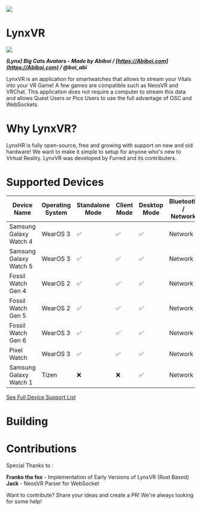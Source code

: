 
![](https://cdn.discordapp.com/attachments/892441244612034611/1060649924934504568/ic_launcher.png)
# LynxVR

![](https://cdn.discordapp.com/attachments/1002633749172850689/1060745085131698196/image.png)

***(Lynx) Big Cats Avatars - Made by Abiboi / [https://Abiboi.com](https://Abiboi.com) / @boi_abi*** 

LynxVR is an application for smartwatches that allows to stream your Vitals into your VR Game! A few games are compatible such as NeosVR and VRChat. 
This application does not require a computer to stream this data and allows Quest Users or Pico Users to use the full advantage of OSC and WebSockets.

# Why LynxVR?
LynxHR is fully open-source, free and growing with support on new and old hardware! We want to make it simple to setup for anyone who's new to Virtual Reality. LynxVR was developed by Furred and its contributers.

# Supported Devices
| Device Name      | Operating System | Standalone Mode | Client Mode | Desktop Mode | Bluetooth / Network |
| ----------- | ----------- | ----------- | ----------- | ----------- | ----------- |
| Samsung Galaxy Watch 4      | WearOS 3       | ✅ |✅ |✅ | Network |
| Samsung Galaxy Watch 5      | WearOS 3       | ✅ |✅ |✅ | Network |
| Fossil Watch Gen 4      | WearOS 2       | ✅ |✅ |✅ | Network |
| Fossil Watch Gen 5      | WearOS 2       | ✅ |✅ |✅ | Network |
| Fossil Watch Gen 6      | WearOS 3       | ✅ |✅ |✅ | Network |
| Pixel Watch     | WearOS 3       | ✅ |✅ |✅ | Network |
| Samsung Galaxy Watch 1      | Tizen      | ❌ |❌ |✅ | Network |

[See Full Device Support List](https://github.com/Furred/LynxVR/wiki/Device-Compatibility-List)

# Building

# Contributions
Special Thanks to : <br/>

**Franko the fox** - Implementation of Early Versions of LynxVR (Rust Based) <br/>
**Jack** - NeosVR Parser for WebSocket <br/>

Want to contribute? Share your ideas and create a PR! We're always looking for some help!
